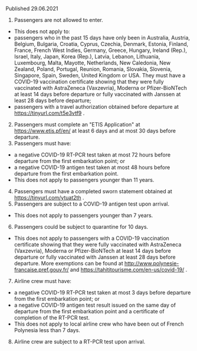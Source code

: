 Published 29.06.2021
1. Passengers are not allowed to enter.
- This does not apply to:
- passengers who in the past 15 days have only been in Australia, Austria, Belgium, Bulgaria, Croatia, Cyprus, Czechia, Denmark, Estonia, Finland, France, French West Indies, Germany, Greece, Hungary, Ireland (Rep.), Israel, Italy, Japan, Korea (Rep.), Latvia, Lebanon, Lithuania, Luxembourg, Malta, Mayotte, Netherlands, New Caledonia, New Zealand, Poland, Portugal, Reunion, Romania, Slovakia, Slovenia, Singapore, Spain, Sweden, United Kingdom or USA. They must have a COVID-19 vaccination certificate showing that they were fully vaccinated with AstraZeneca (Vaxzevria), Moderna or Pfizer-BioNTech at least 14 days before departure or fully vaccinated with Janssen at least 28 days before departure;
- passengers with a travel authorization obtained before departure at <a href="https://tinyurl.com/t5e3vtf9">https://tinyurl.com/t5e3vtf9</a> .
2. Passengers must complete an "ETIS Application" at <a href="https://www.etis.pf/en/">https://www.etis.pf/en/</a> at least 6 days and at most 30 days before departure. 
3. Passengers must have:
 - a negative COVID-19 RT-PCR test taken at most 72 hours before departure from the first embarkation point; or
- a negative COVID-19 antigen test taken at most 48 hours before departure from the first embarkation point.
- This does not apply to passengers younger than 11 years. 
4. Passengers must have a completed sworn statement obtained at <a href="https://tinyurl.com/ytuat2th">https://tinyurl.com/ytuat2th</a> . 
5. Passengers are subject to a COVID-19 antigen test upon arrival. 
- This does not apply to passengers younger than 7 years. 
6. Passengers could be subject to quarantine for 10 days. 
- This does not apply to passengers with a COVID-19 vaccination certificate showing that they were fully vaccinated with AstraZeneca (Vaxzevria), Moderna or Pfizer-BioNTech at least 14 days before departure or fully vaccinated with Janssen at least 28 days before departure. More exemptions can be found at <a href="http://www.polynesie-francaise.pref.gouv.fr/">http://www.polynesie-francaise.pref.gouv.fr/</a> and <a href="https://tahititourisme.com/en-us/covid-19/">https://tahititourisme.com/en-us/covid-19/</a> .
7. Airline crew must have:
- a negative COVID-19 RT-PCR test taken at most 3 days before departure from the first embarkation point; or
- a negative COVID-19 antigen test result issued on the same day of departure from the first embarkation point and a certificate of completion of the RT-PCR test. 
- This does not apply to local airline crew who have been out of French Polynesia less than 7 days.
8. Airline crew are subject to a RT-PCR test upon arrival. 

